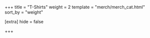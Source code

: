 +++
title = "T-Shirts"
weight = 2
template = "merch/merch_cat.html"
sort_by = "weight"

[extra]
hide = false

+++